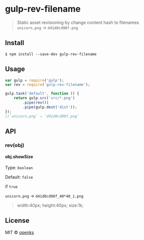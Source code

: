 # gulp-rev-filename

> Static asset revisioning by change content hash to filenames
> `unicorn.png` → `d41d8cd98f.png`

## Install

```
$ npm install --save-dev gulp-rev-filename
```


## Usage

```js
var gulp = require('gulp');
var rev = require('gulp-rev-filename');

gulp.task('default', function () {
	return gulp.src('src/*.png')
		.pipe(rev())
		.pipe(gulp.dest('dist'));
});
//`unicorn.png` → `d41d8cd98f.png`
```
## API


### rev(obj)

#### obj.showSize

Type: `boolean`  

Default: `false`

if `true`

`unicorn.png` → `d41d8cd98f_40*40_1.png`
> width:40px;
  height:40px;
  size:1k; 


## License

MIT © [openks](https://github.com/openks)
